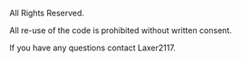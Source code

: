 All Rights Reserved.

All re-use of the code is prohibited without written consent.

If you have any questions contact Laxer2117.
